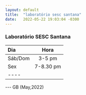 ```yaml
---
layout: default
title:  "laboratório sesc santana"
date:   2022-05-22 19:03:04 -0300
---
```


### Laboratório SESC Santana 
| Dia  | Hora | 
|:--------|:-------:|
| Sáb/Dom   | 3-5 pm  |
| Sex  | 7-8.30 pm  |
|----

--- GB (May,2022) 
